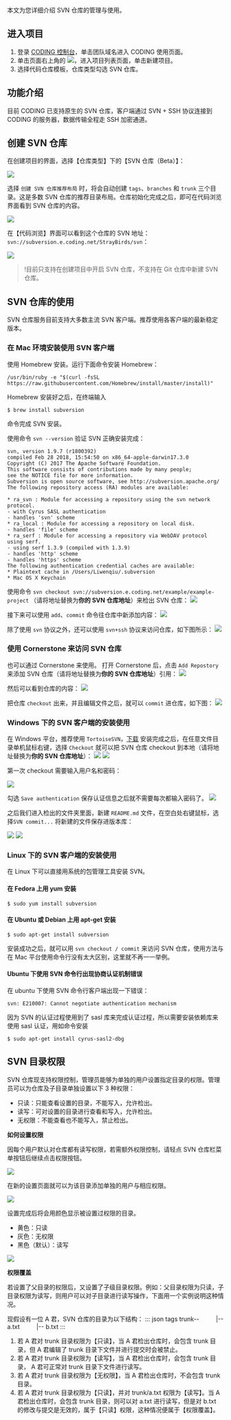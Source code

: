 本文为您详细介绍 SVN 仓库的管理与使用。

## 进入项目

1. 登录 [CODING 控制台](https://console.cloud.tencent.com/coding)，单击团队域名进入 CODING 使用页面。
2. 单击页面右上角的 <img src ="https://main.qcloudimg.com/raw/d94a8e60dd3a41d0af07d72ae0e9d70e.png" style ="margin:0">，进入项目列表页面，单击新建项目。
3. 选择代码仓库模板，仓库类型勾选 SVN 仓库。

## 功能介绍

目前 CODING 已支持原生的 SVN 仓库，客户端通过 SVN + SSH 协议连接到 CODING 的服务器，数据传输全程走 SSH 加密通道。

## 创建 SVN 仓库

在创建项目的界面，选择【仓库类型】下的【SVN 仓库（Beta）】：

![](https://main.qcloudimg.com/raw/e1b35d2a5c4eaed53e7a04a739c4b6e6.png)

选择 `创建 SVN 仓库推荐布局` 时，将会自动创建 `tags`、`branches` 和 `trunk` 三个目录。这是多数 SVN 仓库的推荐目录布局。仓库初始化完成之后，即可在代码浏览界面看到 SVN 仓库的内容。

![](https://main.qcloudimg.com/raw/9b2681b5e5d7db5fdbe1f5f1390537b5.png)

在【代码浏览】界面可以看到这个仓库的 SVN 地址：`svn://subversion.e.coding.net/StrayBirds/svn`：

![](https://main.qcloudimg.com/raw/ebb8bd3ca6451ca2703b40d2d54c1e41.png)

>!目前只支持在创建项目中开启 SVN 仓库，不支持在 Git 仓库中新建 SVN 仓库。

## SVN 仓库的使用

SVN 仓库服务目前支持大多数主流 SVN 客户端。推荐使用各客户端的最新稳定版本。

### 在 Mac 环境安装使用 SVN 客户端

使用 Homebrew 安装。运行下面命令安装 Homebrew：

```shell
/usr/bin/ruby -e "$(curl -fsSL https://raw.githubusercontent.com/Homebrew/install/master/install)"
```

Homebrew 安装好之后，在终端输入

```shell
$ brew install subversion
```

命令完成 SVN 安装。

 使用命令 `svn --version` 验证 SVN 正确安装完成：

```shell
svn, version 1.9.7 (r1800392)
compiled Feb 28 2018, 15:54:50 on x86_64-apple-darwin17.3.0
Copyright (C) 2017 The Apache Software Foundation.
This software consists of contributions made by many people;
see the NOTICE file for more information.
Subversion is open source software, see http://subversion.apache.org/
The following repository access (RA) modules are available:

* ra_svn : Module for accessing a repository using the svn network protocol.
- with Cyrus SASL authentication
- handles 'svn' scheme
* ra_local : Module for accessing a repository on local disk.
- handles 'file' scheme
* ra_serf : Module for accessing a repository via WebDAV protocol using serf.
- using serf 1.3.9 (compiled with 1.3.9)
- handles 'http' scheme
- handles 'https' scheme
The following authentication credential caches are available:
* Plaintext cache in /Users/Liwenqiu/.subversion
* Mac OS X Keychain
```

使用命令 `svn checkout svn://subversion.e.coding.net/example/example-project` （请将地址替换为**你的 SVN 仓库地址**）来检出 SVN 仓库：
![](https://main.qcloudimg.com/raw/50aabb12f7b2e0ba74307b7d08a96447.png)

 接下来可以使用 `add`、`commit` 命令往仓库中新添加内容：
![](https://main.qcloudimg.com/raw/38550c8a7f00b3af63ffef80d5054304.png)

 除了使用 `svn` 协议之外，还可以使用 `svn+ssh` 协议来访问仓库，如下图所示：
![](https://main.qcloudimg.com/raw/5935d7b67503cd2ec2f4a082d953339a.png)

### 使用 Cornerstone 来访问 SVN 仓库

也可以通过 Cornerstone 来使用。
 打开 Cornerstone 后，点击 `Add Repostory` 来添加 SVN 仓库（请将地址替换为**你的 SVN 仓库地址**）引用：
![](https://main.qcloudimg.com/raw/bdd3946a7eb50aafd389774cc1a488d3.png)

 然后可以看到仓库的内容：
![](https://main.qcloudimg.com/raw/52b18d32fe52e838409199470c294fbd.png)

 把仓库 `checkout` 出来，并且编辑文件之后，就可以 `commit` 进仓库，如下图：
![](https://main.qcloudimg.com/raw/2c8115fc2f201c4caaf8d46fb55e8964.png)

### Windows 下的 SVN 客户端的安装使用

在 Windows 平台，推荐使用 `TortoiseSVN`，[下载](https://tortoisesvn.net/downloads.html) 安装完成之后，在任意文件目录单机鼠标右键，选择 `Checkout` 就可以把 SVN 仓库 checkout 到本地（请将地址替换为**你的 SVN 仓库地址**）：
![](https://main.qcloudimg.com/raw/51b5f6b33cf9b0fd0e0b664323f9239d.png)
![](https://main.qcloudimg.com/raw/016c6eb3b58d5f1566089dd285c306ce.png)

第一次 checkout 需要输入用户名和密码：

![](https://main.qcloudimg.com/raw/2974b9d61302e921dd0325a97aa686f3.png)

勾选 `Save authentication` 保存认证信息之后就不需要每次都输入密码了。
![](https://main.qcloudimg.com/raw/51516ad7df57fa1d6c8ba005bad968af.png)

之后我们进入检出的文件夹里面，新建 `README.md` 文件，在空白处右键鼠标，选择`SVN commit...` 将新建的文件保存进版本库：

![](https://main.qcloudimg.com/raw/ec07e9113c1f35088ec403f95c581992.png)
![](https://main.qcloudimg.com/raw/9b95df9b8a490a1eff01ae9b43e6c48a.png)

### Linux 下的 SVN 客户端的安装使用

在 Linux 下可以直接用系统的包管理工具安装 SVN。

#### 在 Fedora 上用 yum 安装

```shell
$ sudo yum install subversion
```

#### 在 Ubuntu 或 Debian 上用 apt-get 安装

```shell
$ sudo apt-get install subversion
```

安装成功之后，就可以用 `svn checkout / commit` 来访问 SVN 仓库，使用方法与在 Mac 平台使用命令行没有太大区别，这里就不再一一举例。

#### Ubuntu 下使用 SVN 命令行出现协商认证机制错误

在 ubuntu 下使用 SVN 命令行客户端出现一下错误：
```
svn: E210007: Cannot negotiate authentication mechanism
```

因为 SVN 的认证过程使用到了 sasl 库来完成认证过程，所以需要安装依赖库来使用 sasl 认证，用如命令安装

```shell
$ sudo apt-get install cyrus-sasl2-dbg
```

## SVN 目录权限

SVN 仓库现支持权限控制，管理员能够为单独的用户设置指定目录的权限。管理员可以为仓库及子目录单独设置以下 3 种权限：

-   只读：只能查看设置的目录，不能写入，允许检出。
-   读写：可对设置的目录进行查看和写入，允许检出。
-   无权限：不能查看也不能写入，禁止检出。

**如何设置权限**

因每个用户默认对仓库都有读写权限，若需额外权限控制，请轻点 SVN 仓库栏菜单按钮后继续点击权限按钮。

![](https://main.qcloudimg.com/raw/47bce9ce0a4794840afe3b376ab0d990.png)

在新的设置页面就可以为该目录添加单独的用户与相应权限。

![](https://main.qcloudimg.com/raw/4dbcec9a40efa2751fe5bcc577566649.png)

设置完成后将会用颜色显示被设置过权限的目录。

-   黄色：只读
-   灰色：无权限
-   黑色（默认）：读写

![](https://main.qcloudimg.com/raw/d9fd45ea18e5baa5acbba699bd216ecf.png)

**权限覆盖**

若设置了父目录的权限后，又设置了子级目录权限。例如：父目录权限为只读，子目录权限为读写，则用户可以对子目录进行读写操作，下面用一个实例说明这种情况。

现假设有一位 A 君，SVN 仓库的目录为以下结构：
<dx-codeblock>
:::  json
tags
trunk--
     |-- a.txt
     |-- b.txt
:::
</dx-codeblock>

1. 若 A 君对 trunk 目录权限为【只读】，当 A 君检出仓库时，会包含 trunk 目录，但 A 君编辑了 trunk 目录下文件并进行提交时会被禁止。
2. 若 A 君对 trunk 目录权限为【读写】，当 A 君检出仓库时，会包含 trunk 目录， A 君可正常对 trunk 目录下文件进行读写。
3. 若 A 君对 trunk 目录权限为【无权限】，当 A 君检出仓库时，不会包含 trunk 目录。
4. 若 A 君对 trunk 目录权限为【只读】，并对 trunk/a.txt 权限为【读写】。当 A 君检出仓库时，会包含 trunk 目录，则可以对 a.txt 进行读写，但是对 b.txt 的修改与提交是无效的，属于【只读】权限，这种情况便属于【权限覆盖】。
